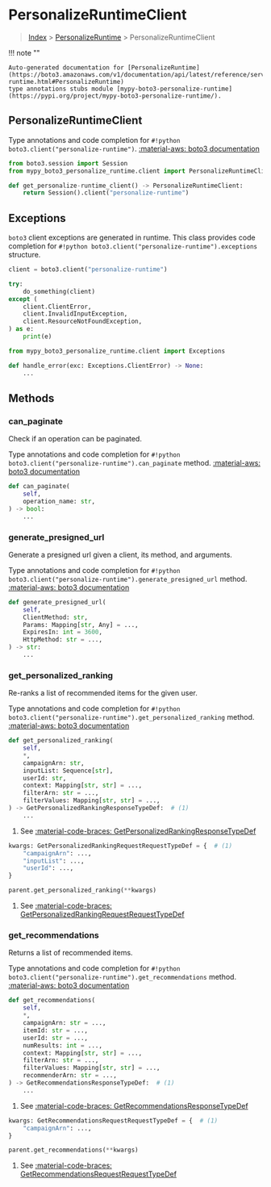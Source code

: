 # PersonalizeRuntimeClient

> [Index](../README.md) > [PersonalizeRuntime](./README.md) > PersonalizeRuntimeClient

!!! note ""

    Auto-generated documentation for [PersonalizeRuntime](https://boto3.amazonaws.com/v1/documentation/api/latest/reference/services/personalize-runtime.html#PersonalizeRuntime)
    type annotations stubs module [mypy-boto3-personalize-runtime](https://pypi.org/project/mypy-boto3-personalize-runtime/).

## PersonalizeRuntimeClient

Type annotations and code completion for `#!python boto3.client("personalize-runtime")`.
[:material-aws: boto3 documentation](https://boto3.amazonaws.com/v1/documentation/api/latest/reference/services/personalize-runtime.html#PersonalizeRuntime.Client)

```python title="Usage example"
from boto3.session import Session
from mypy_boto3_personalize_runtime.client import PersonalizeRuntimeClient

def get_personalize-runtime_client() -> PersonalizeRuntimeClient:
    return Session().client("personalize-runtime")
```

## Exceptions


`boto3` client exceptions are generated in runtime.
This class provides code completion for `#!python boto3.client("personalize-runtime").exceptions` structure.

```python title="Usage example"
client = boto3.client("personalize-runtime")

try:
    do_something(client)
except (
    client.ClientError,
    client.InvalidInputException,
    client.ResourceNotFoundException,
) as e:
    print(e)
```

```python title="Type checking example"
from mypy_boto3_personalize_runtime.client import Exceptions

def handle_error(exc: Exceptions.ClientError) -> None:
    ...
```


## Methods


### can\_paginate

Check if an operation can be paginated.

Type annotations and code completion for `#!python boto3.client("personalize-runtime").can_paginate` method.
[:material-aws: boto3 documentation](https://boto3.amazonaws.com/v1/documentation/api/latest/reference/services/personalize-runtime.html#PersonalizeRuntime.Client.can_paginate)

```python title="Method definition"
def can_paginate(
    self,
    operation_name: str,
) -> bool:
    ...
```


### generate\_presigned\_url

Generate a presigned url given a client, its method, and arguments.

Type annotations and code completion for `#!python boto3.client("personalize-runtime").generate_presigned_url` method.
[:material-aws: boto3 documentation](https://boto3.amazonaws.com/v1/documentation/api/latest/reference/services/personalize-runtime.html#PersonalizeRuntime.Client.generate_presigned_url)

```python title="Method definition"
def generate_presigned_url(
    self,
    ClientMethod: str,
    Params: Mapping[str, Any] = ...,
    ExpiresIn: int = 3600,
    HttpMethod: str = ...,
) -> str:
    ...
```


### get\_personalized\_ranking

Re-ranks a list of recommended items for the given user.

Type annotations and code completion for `#!python boto3.client("personalize-runtime").get_personalized_ranking` method.
[:material-aws: boto3 documentation](https://boto3.amazonaws.com/v1/documentation/api/latest/reference/services/personalize-runtime.html#PersonalizeRuntime.Client.get_personalized_ranking)

```python title="Method definition"
def get_personalized_ranking(
    self,
    *,
    campaignArn: str,
    inputList: Sequence[str],
    userId: str,
    context: Mapping[str, str] = ...,
    filterArn: str = ...,
    filterValues: Mapping[str, str] = ...,
) -> GetPersonalizedRankingResponseTypeDef:  # (1)
    ...
```

1. See [:material-code-braces: GetPersonalizedRankingResponseTypeDef](./type_defs.md#getpersonalizedrankingresponsetypedef) 


```python title="Usage example with kwargs"
kwargs: GetPersonalizedRankingRequestRequestTypeDef = {  # (1)
    "campaignArn": ...,
    "inputList": ...,
    "userId": ...,
}

parent.get_personalized_ranking(**kwargs)
```

1. See [:material-code-braces: GetPersonalizedRankingRequestRequestTypeDef](./type_defs.md#getpersonalizedrankingrequestrequesttypedef) 

### get\_recommendations

Returns a list of recommended items.

Type annotations and code completion for `#!python boto3.client("personalize-runtime").get_recommendations` method.
[:material-aws: boto3 documentation](https://boto3.amazonaws.com/v1/documentation/api/latest/reference/services/personalize-runtime.html#PersonalizeRuntime.Client.get_recommendations)

```python title="Method definition"
def get_recommendations(
    self,
    *,
    campaignArn: str = ...,
    itemId: str = ...,
    userId: str = ...,
    numResults: int = ...,
    context: Mapping[str, str] = ...,
    filterArn: str = ...,
    filterValues: Mapping[str, str] = ...,
    recommenderArn: str = ...,
) -> GetRecommendationsResponseTypeDef:  # (1)
    ...
```

1. See [:material-code-braces: GetRecommendationsResponseTypeDef](./type_defs.md#getrecommendationsresponsetypedef) 


```python title="Usage example with kwargs"
kwargs: GetRecommendationsRequestRequestTypeDef = {  # (1)
    "campaignArn": ...,
}

parent.get_recommendations(**kwargs)
```

1. See [:material-code-braces: GetRecommendationsRequestRequestTypeDef](./type_defs.md#getrecommendationsrequestrequesttypedef) 




